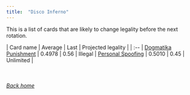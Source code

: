```yaml
---
title:  "Disco Inferno"
---
```


This is a list of cards that are likely to change legality before the next rotation.

| Card name | Average | Last | Projected legality |
| :-- |
[Dogmatika Punishment](https://db.ygoprodeck.com/card/?search=Dogmatika%20Punishment) | 0.4978 | 0.56 | Illegal |
[Personal Spoofing](https://db.ygoprodeck.com/card/?search=Personal%20Spoofing) | 0.5010 | 0.45 | Unlimited |

<br>

###### [Back home](index)
